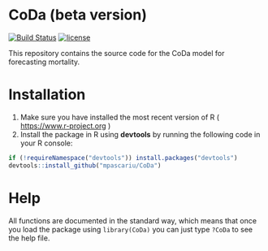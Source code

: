 # CoDa (beta version)
[![Build Status](https://travis-ci.org/mpascariu/CoDa.svg?branch=master)](https://travis-ci.org/mpascariu/CoDa)
[![license](https://img.shields.io/github/license/mpascariu/CoDa.svg)]()

This repository contains the source code for the CoDa model for forecasting mortality.

Installation
============

1. Make sure you have installed the most recent version of R ( https://www.r-project.org )
2. Install the package in R using **devtools** by running the following code in your R console:

```r
if (!requireNamespace("devtools")) install.packages("devtools")
devtools::install_github("mpascariu/CoDa")
```

Help
===============
All functions are documented in the standard way, which means that 
once you load the package using ```library(CoDa)```
you can just type ```?CoDa``` to see the help file. 


